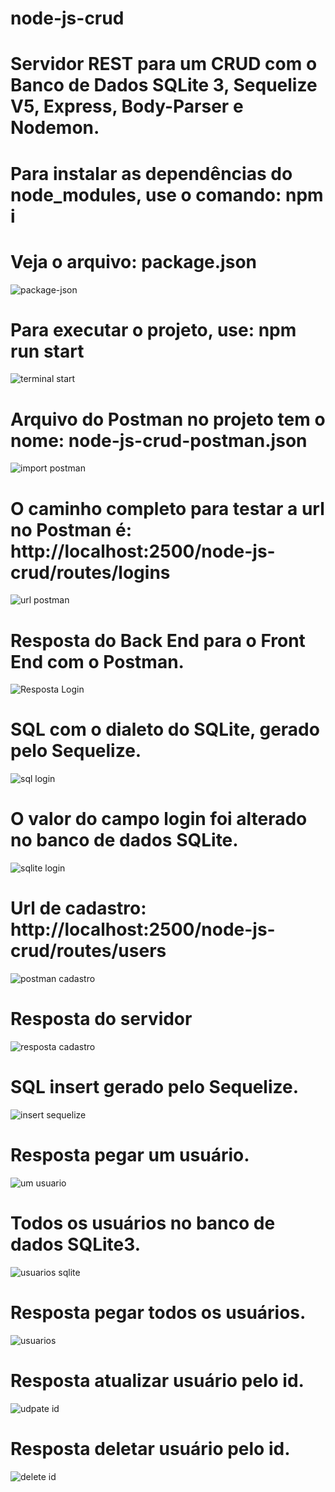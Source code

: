 # node-js-crud
# Servidor REST para um CRUD com o Banco de Dados SQLite 3, Sequelize V5, Express, Body-Parser e Nodemon.
# Para instalar as dependências do node_modules, use o comando: npm i

# Veja o arquivo: package.json
![package-json](./images/npm_start.png)
<br />

# Para executar o projeto, use: npm run start
![terminal start](./images/start.png)
<br />

# Arquivo do Postman no projeto tem o nome: node-js-crud-postman.json
![import postman](./images/local_json_postman.png)
<br />

# O caminho completo para testar a url no Postman é: http://localhost:2500/node-js-crud/routes/logins

![url postman](./images/login_postman.png)
<br />

# Resposta do Back End para o Front End com o Postman.
![Resposta Login](./images/resposta_logado.png)
<br />

# SQL com o dialeto do SQLite, gerado pelo Sequelize.
![sql login](./images/sql_login.png)
<br />

# O valor do campo login foi alterado no banco de dados SQLite.
![sqlite login](./images/login_alterado.png)
<br />

# Url de cadastro: http://localhost:2500/node-js-crud/routes/users
![postman cadastro](./images/postman_cadastro.png)
<br />

# Resposta do servidor
![resposta cadastro](./images/resposta_cadastro.png)
<br />

# SQL insert gerado pelo Sequelize.
![insert sequelize](./images/insert_sql.png)
<br />

# Resposta pegar um usuário.
![um usuario](./images/um_usuario.png)
<br />

# Todos os usuários no banco de dados SQLite3.
![usuarios sqlite](./images/usuarios_db.png)
<br />

# Resposta pegar todos os usuários.
![usuarios](./images/users_postman.png)
<br />

# Resposta atualizar usuário pelo id.
![udpate id](./images/update_user.png)
<br />

# Resposta deletar usuário pelo id.
![delete id](./images/deletar_id.png)

